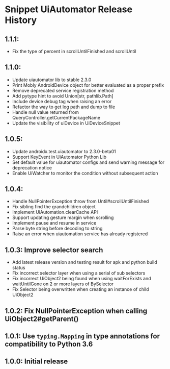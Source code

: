 # Snippet UiAutomator Release History

## 1.1.1:
* Fix the type of percent in scrollUntilFinished and scrollUntil

## 1.1.0:
* Update uiautomator lib to stable 2.3.0
* Print Mobly AndroidDevice object for better evaluated as a proper prefix
* Remove deprecated service registration method
* Add pytype hint to avoid Union[str, pathlib.Path]
* Include device debug tag when raising an error
* Refactor the way to get log path and dump to file
* Handle null value returned from QueryController.getCurrentPackageName
* Update the visibility of uiDevice in UiDeviceSnippet

## 1.0.5:

* Update androidx.test.uiautomator to 2.3.0-beta01
* Support KeyEvent in UiAutomator Python Lib
* Set default value for uiautomator configs and send warning message for deprecation notice
* Enable UiWatcher to monitor the condition without subsequent action

## 1.0.4:

* Handle NullPointerException throw from Until#scrollUntilFinished
* Fix sibling find the grandchildren object
* Implement UiAutomation.clearCache API
* Support updating gesture margin when scrolling
* Implement pause and resume in service
* Parse byte string before decoding to string
* Raise an error when uiautomation service has already registered

## 1.0.3: Improve selector search

* Add latest release version and testing result for apk and python build status
* Fix incorrect selector layer when using a serial of sub selectors
* Fix incorrect UiObject2 being found when using waitForExists and waitUntilGone on 2 or more layers of BySelector
* Fix Selector being overwritten when creating an instance of child UiObject2

## 1.0.2: Fix NullPointerException when calling UiObject2#getParent()

## 1.0.1: Use `typing.Mapping` in type annotations for compatibility to Python 3.6

## 1.0.0: Initial release
